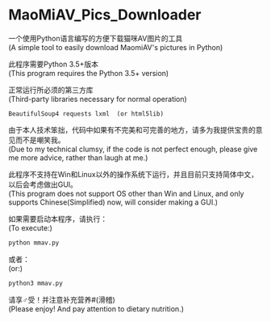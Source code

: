 # MaoMiAV_Pics_Downloader

一个使用Python语言编写的方便下载猫咪AV图片的工具<br>
(A simple tool to easily download MaomiAV's pictures in Python)

此程序需要Python 3.5+版本<br>
(This program requires the Python 3.5+ version)

正常运行所必须的第三方库<br>
(Third-party libraries necessary for normal operation)

```
BeautifulSoup4 requests lxml  (or html5lib)
```

由于本人技术笨拙，代码中如果有不完美和可完善的地方，请多为我提供宝贵的意见而不是嘲笑我。<br>
(Due to my technical clumsy, if the code is not perfect enough, please give me more advice, rather than laugh at me.)

此程序不支持在Win和Linux以外的操作系统下运行，并且目前只支持简体中文，以后会考虑做出GUI。<br>
(This program does not support OS other than Win and Linux, and only supports Chinese(Simplified) now, will consider making a GUI.)

如果需要启动本程序，请执行：<br>
(To execute:)

```sh
python mmav.py
```

或者：<br>
(or:)

```sh
python3 mmav.py
```

请享♂受！并注意补充营养#(滑稽)<br>
(Please enjoy! And pay attention to dietary nutrition.)
